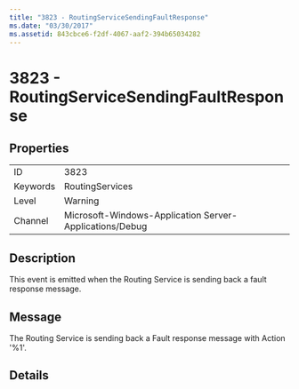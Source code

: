 ```yaml
---
title: "3823 - RoutingServiceSendingFaultResponse"
ms.date: "03/30/2017"
ms.assetid: 843cbce6-f2df-4067-aaf2-394b65034282
---
```

# 3823 - RoutingServiceSendingFaultResponse
## Properties  
  
|||  
|-|-|  
|ID|3823|  
|Keywords|RoutingServices|  
|Level|Warning|  
|Channel|Microsoft-Windows-Application Server-Applications/Debug|  
  
## Description  
 This event is emitted when the Routing Service is sending back a fault response message.  
  
## Message  
 The Routing Service is sending back a Fault response message with Action '%1'.  
  
## Details
